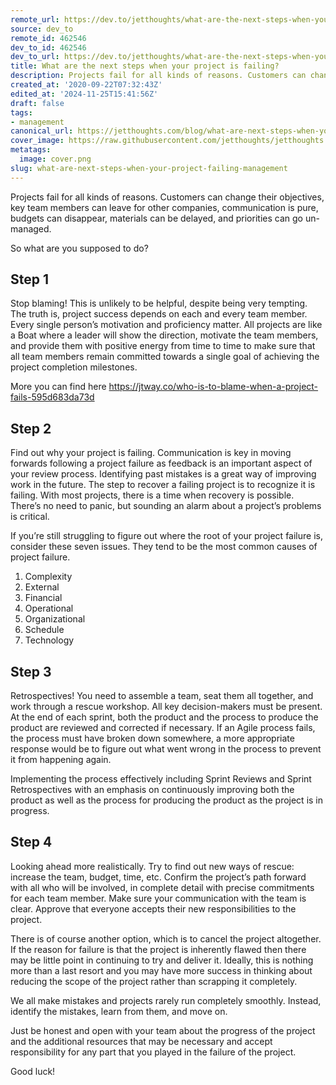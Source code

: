 ```yaml
---
remote_url: https://dev.to/jetthoughts/what-are-the-next-steps-when-your-project-is-failing-1ai8
source: dev_to
remote_id: 462546
dev_to_id: 462546
dev_to_url: https://dev.to/jetthoughts/what-are-the-next-steps-when-your-project-is-failing-1ai8
title: What are the next steps when your project is failing?
description: Projects fail for all kinds of reasons. Customers can change their objectives, key team members can...
created_at: '2020-09-22T07:32:43Z'
edited_at: '2024-11-25T15:41:56Z'
draft: false
tags:
- management
canonical_url: https://jetthoughts.com/blog/what-are-next-steps-when-your-project-failing-management/
cover_image: https://raw.githubusercontent.com/jetthoughts/jetthoughts.github.io/master/content/blog/what-are-next-steps-when-your-project-failing-management/cover.png
metatags:
  image: cover.png
slug: what-are-next-steps-when-your-project-failing-management
---
```

Projects fail for all kinds of reasons. Customers can change their objectives, key team members can leave for other companies, communication is pure, budgets can disappear, materials can be delayed, and priorities can go un-managed.

So what are you supposed to do?

## **Step 1** ##
Stop blaming! This is unlikely to be helpful, despite being very tempting. The truth is, project success depends on each and every team member. Every single person’s motivation and proficiency matter. All projects are like a Boat where a leader will show the direction, motivate the team members, and provide them with positive energy from time to time to make sure that all team members remain committed towards a single goal of achieving the project completion milestones.

More you can find here <https://jtway.co/who-is-to-blame-when-a-project-fails-595d683da73d>

## **Step 2** ##
Find out why your project is failing. Communication is key in moving forwards following a project failure as feedback is an important aspect of your review process. Identifying past mistakes is a great way of improving work in the future.
The step to recover a failing project is to recognize it is failing. With most projects, there is a time when recovery is possible. There’s no need to panic, but sounding an alarm about a project’s problems is critical.

If you’re still struggling to figure out where the root of your project failure is, consider these seven issues. They tend to be the most common causes of project failure.

1. Complexity
2. External
3. Financial
4. Operational
5. Organizational
6. Schedule
7. Technology

## **Step 3** ##
Retrospectives! You need to assemble a team, seat them all together, and work through a rescue workshop. All key decision-makers must be present. At the end of each sprint, both the product and the process to produce the product are reviewed and corrected if necessary. If an Agile process fails, the process must have broken down somewhere, a more appropriate response would be to figure out what went wrong in the process to prevent it from happening again.

Implementing the process effectively including Sprint Reviews and Sprint Retrospectives with an emphasis on continuously improving both the product as well as the process for producing the product as the project is in progress.

## **Step 4** ##
Looking ahead more realistically. Try to find out new ways of rescue: increase the team, budget, time, etc. Confirm the project’s path forward with all who will be involved, in complete detail with precise commitments for each team member. Make sure your communication with the team is clear. Approve that everyone accepts their new responsibilities to the project.

There is of course another option, which is to cancel the project altogether. If the reason for failure is that the project is inherently flawed then there may be little point in continuing to try and deliver it. Ideally, this is nothing more than a last resort and you may have more success in thinking about reducing the scope of the project rather than scrapping it completely.

We all make mistakes and projects rarely run completely smoothly. Instead, identify the mistakes, learn from them, and move on.

Just be honest and open with your team about the progress of the project and the additional resources that may be necessary and accept responsibility for any part that you played in the failure of the project.

Good luck!

